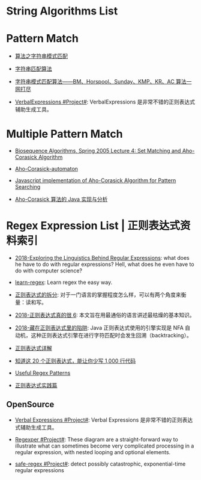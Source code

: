 

# String Algorithms List

# Pattern Match

- [算法之字符串模式匹配](https://zhuanlan.zhihu.com/p/24649304)

- [字符串匹配算法](http://blog.rainy.im/2016/04/24/string-find/)

- [字符串模式匹配算法——BM、Horspool、Sunday、KMP、KR、AC 算法一网打尽](http://dsqiu.iteye.com/blog/1700312)

- [VerbalExpressions #Project#](https://github.com/VerbalExpressions): VerbalExpressions 是非常不错的正则表达式辅助生成工具。

# Multiple Pattern Match

- [Biosequence Algorithms, Spring 2005 Lecture 4: Set Matching and Aho-Corasick Algorithm](https://www.cs.uku.fi/~kilpelai/BSA05/lectures/slides04.pdf)

- [Aho-Corasick-automaton](https://maples.me/algorithm/2016/04/09/Aho-Corasick-automaton/)

- [Javascript implementation of Aho-Corasick Algorithm for Pattern Searching](http://6me.us/lnzv)

- [Aho-Corasick 算法的 Java 实现与分析](http://6me.us/oaFP6)

# Regex Expression List | 正则表达式资料索引

- [2018-Exploring the Linguistics Behind Regular Expressions](https://parg.co/UWP): what does he have to do with regular expressions? Hell, what does he even have to do with computer science?

- [learn-regex](https://github.com/zeeshanu/learn-regex): Learn regex the easy way.

- [正则表达式的拆分](https://zhuanlan.zhihu.com/p/27526085): 对于一门语言的掌握程度怎么样，可以有两个角度来衡量：读和写。

- [2018-正则表达式真的很 6](https://mp.weixin.qq.com/s/CBexZfG1DHYji_Pk6Zo38w): 本文旨在用最通俗的语言讲述最枯燥的基本知识。

- [2018-藏在正则表达式里的陷阱](https://zhuanlan.zhihu.com/p/38278481): Java 正则表达式使用的引擎实现是 NFA 自动机，这种正则表达式引擎在进行字符匹配时会发生回溯（backtracking）。

- [正则表达式详解](http://my.oschina.net/u/2448717/blog/688037?fromerr=xJU48HPy)

- [知道这 20 个正则表达式，能让你少写 1,000 行代码](http://www.tuicool.com/articles/qqURreY)

- [Useful Regex Patterns](https://projects.lukehaas.me/regexhub/?)

- [正则表达式实践篇](https://aotu.io/notes/2016/12/07/regexp-practice/)

## OpenSource

- [Verbal Expressions #Project#](https://github.com/VerbalExpressions): Verbal Expressions 是非常不错的正则表达式辅助生成工具。

- [Regexper #Project#](https://regexper.com/): These diagram are a straight-forward way to illustrate what can sometimes become very complicated processing in a regular expression, with nested looping and optional elements.

- [safe-regex #Project#](https://github.com/substack/safe-regex): detect possibly catastrophic, exponential-time regular expressions
